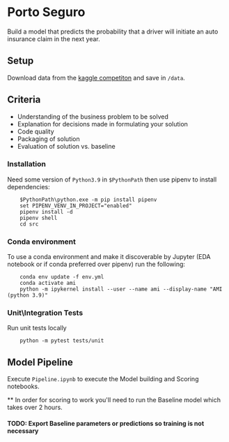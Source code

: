 # Porto Seguro
Build a model that predicts the probability that a driver will initiate an auto insurance claim in the next year.

## Setup
Download data from the [kaggle competiton](https://www.kaggle.com/competitions/porto-seguro-safe-driver-prediction/data) and save in `/data`.

## Criteria
- Understanding of the business problem to be solved
- Explanation for decisions made in formulating your solution
- Code quality
- Packaging of solution
- Evaluation of solution vs. baseline

### Installation
Need some version of `Python3.9` in `$PythonPath` then use pipenv to install dependencies:

```
    $PythonPath\python.exe -m pip install pipenv
    set PIPENV_VENV_IN_PROJECT="enabled"
    pipenv install -d
    pipenv shell
    cd src
```


### Conda environment
To use a conda environment and make it discoverable by Jupyter (EDA notebook or if conda preferred over pipenv) run the following:
```
    conda env update -f env.yml
    conda activate ami
    python -m ipykernel install --user --name ami --display-name "AMI (python 3.9)"
```


### Unit\Integration Tests
Run unit tests locally
```
    python -m pytest tests/unit
```


## Model Pipeline
Execute `Pipeline.ipynb` to execute the Model building and Scoring notebooks.

** In order for scoring to work you'll need to run the Baseline model which takes over 2 hours.
#### TODO: Export Baseline parameters or predictions so training is not necessary